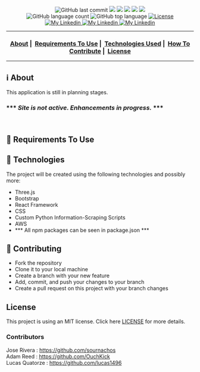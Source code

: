 <p align="center">
  <img alt="GitHub last commit" src="https://img.shields.io/github/last-commit/OuchKick/pQuaker">
  <img src="https://img.shields.io/badge/node-%3E%3D%2010.0.0-brightgreen">
  <img src="https://img.shields.io/badge/website-up-brightgreen">
  <img src="https://img.shields.io/github/issues/OuchKick/pQuaker">
  <img src="https://img.shields.io/github/issues-closed-raw/OuchKick/pQuaker">
  <img src="https://img.shields.io/github/issues-pr-closed-raw/OuchKick/pQuaker">
  </br>
  <img alt="GitHub language count" src="https://img.shields.io/github/languages/count/OuchKick/pQuaker">
  <img alt="GitHub top language" src="https://img.shields.io/github/languages/top/OuchKick/pQuaker">
  <a href="LICENSE">
    <img alt="License" src="https://img.shields.io/badge/license-MIT-%23F8952D">
  </a>
    </br>
  <a href="https://www.linkedin.com/in/jose-rivera-343bb9208/">
    <img alt="My Linkedin" src="https://img.shields.io/badge/Jose Rivera-%230077B5?style=social&logo=linkedin">
  </a>
  <a href="https://www.linkedin.com/in/adam-reed1/">
    <img alt="My Linkedin" src="https://img.shields.io/badge/Adam Reed-%230077B5?style=social&logo=linkedin">
  </a>
  <a href="https://www.linkedin.com/in/lucas14/">
    <img alt="My Linkedin" src="https://img.shields.io/badge/Lucas Quatorze-%230077B5?style=social&logo=linkedin">
  </a>
</p>

___

<h3 align="center">
  <a href="#information_source-about">About</a>&nbsp;|&nbsp;
  <a href="#seedling-requirements-to-use">Requirements To Use</a>&nbsp;|&nbsp;
  <a href="#rocket-technologies">Technologies Used</a>&nbsp;|&nbsp;
  <a href="#link-contributing">How To Contribute</a>&nbsp;|&nbsp;
  <a href="#license">License</a>
</h3>

___


## :information_source: About

This application is still in planning stages. <br>
### *** ***Site is not active. Enhancements in progress.*** *** ### 
<br>

## :seedling: Requirements To Use


## :rocket: Technologies 

The project will be created using the following technologies and possibly more:

- Three.js
- Bootstrap
- React Framework
- CSS
- Custom Python Information-Scraping Scripts
- AWS
- *** All npm packages can be seen in package.json ***

## :link: Contributing 

- Fork the repository
- Clone it to your local machine
- Create a branch with your new feature
- Add, commit, and push your changes to your branch
- Create a pull request on this project with your branch changes

## License 

This project is using an MIT license. Click here [LICENSE](LICENSE) for more details.

### Contributors
Jose Rivera : https://github.com/sournachos  
Adam Reed : https://github.com/OuchKick  
Lucas Quatorze : https://github.com/lucas1496 

